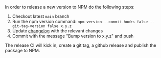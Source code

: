 In order to release a new version to NPM do the following steps:

1. Checkout latest `main` branch
2. Run the npm version command: `npm version --commit-hooks false --git-tag-version false x.y.z`
3. Update [changelog](./CHANGELOG.md) with the relevant changes
4. Commit with the message "Bump version to x.y.z" and push

The release CI will kick in, create a git tag, a github release and publish the package to NPM.
